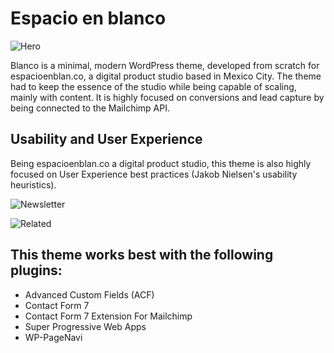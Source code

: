 # Espacio en blanco

![Hero](https://i.ibb.co/Y2Xc4CZ/Captura-de-Pantalla-2019-10-26-a-la-s-23-19-52.png)

Blanco is a minimal, modern WordPress theme, developed from scratch for espacioenblan.co, a digital product studio based in Mexico City. The theme had to keep the essence of the studio while being capable of scaling, mainly with content.
It is highly focused on conversions and lead capture by being connected to the Mailchimp API.

## Usability and User Experience
Being espacioenblan.co a digital product studio, this theme is also highly focused on User Experience best practices (Jakob Nielsen's usability heuristics).

![Newsletter](https://i.ibb.co/FqPnFVZ/Captura-de-Pantalla-2019-10-26-a-la-s-23-23-27.png)

![Related](https://i.ibb.co/58PCRn8/Captura-de-Pantalla-2019-10-26-a-la-s-23-28-22.png)

## This theme works best with the following plugins:
- Advanced Custom Fields (ACF)
- Contact Form 7
- Contact Form 7 Extension For Mailchimp
- Super Progressive Web Apps
- WP-PageNavi


